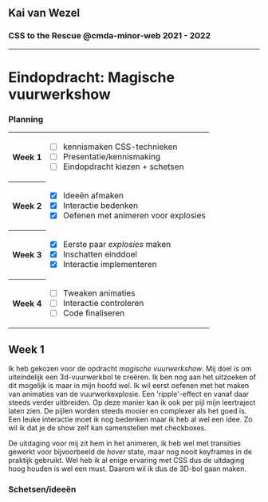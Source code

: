## Kai van Wezel

### CSS to the Rescue @cmda-minor-web 2021 - 2022

---

# Eindopdracht: Magische vuurwerkshow

### Planning

<table>
<tr>
<th>Week 1</th>
<td>

- [ ] kennismaken CSS-technieken
- [ ] Presentatie/kennismaking
- [ ] Eindopdracht kiezen + schetsen

</td>

</tr>
<tr>
<th>Week 2</th>
<td>

- [x] Ideeën afmaken
- [x] Interactie bedenken
- [x] Oefenen met animeren voor explosies

</td>
</tr>
<tr>
<th>Week 3</th>
<td>

- [x] Eerste paar _explosies_ maken
- [x] Inschatten einddoel
- [x] Interactie implementeren

</td>
</tr>
<tr>
<th>Week 4</th>
<td>

- [ ] Tweaken animaties
- [ ] Interactie controleren
- [ ] Code finaliseren

</td>
</tr>
</table>

## Week 1

Ik heb gekozen voor de opdracht _magische vuurwerkshow_. Mij doel is om uiteindelijk een 3d-vuurwerkbol te creëren. Ik ben nog aan het uitzoeken of dit mogelijk is maar in mijn hoofd wel. Ik wil eerst oefenen met het maken van animaties van de vuurwerkexplosie. Een 'ripple'-effect en vanaf daar steeds verder uitbreiden. Op deze manier kan ik ook per pijl mijn leertraject laten zien. De pijlen worden steeds mooier en complexer als het goed is.
Een leuke interactie moet ik nog bedenken maar ik heb al wel een idee. Zo wil ik dat je de show zelf kan samenstellen met checkboxes.

De uitdaging voor mij zit hem in het animeren, ik heb wel met transities gewerkt voor bijvoorbeeld de _hover_ state, maar nog nooit keyframes in de praktijk gebruikt. Wel heb ik al enige ervaring met CSS dus de uitdaging hoog houden is wel een must. Daarom wil ik dus de 3D-bol gaan maken.

### Schetsen/ideeën
